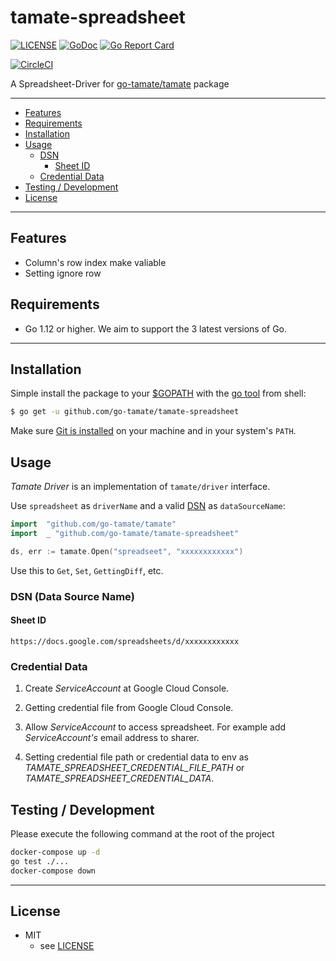 # tamate-spreadsheet

[![LICENSE](https://img.shields.io/badge/license-MIT-blue.svg)](LICENSE)
[![GoDoc](https://godoc.org/github.com/go-tamate/tamate-spreadsheet?status.svg)](https://godoc.org/github.com/go-tamate/tamate-spreadsheet)
[![Go Report Card](https://goreportcard.com/badge/github.com/go-tamate/tamate-spreadsheet)](https://goreportcard.com/report/github.com/go-tamate/tamate-spreadsheet)

[![CircleCI](https://circleci.com/gh/go-tamate/tamate-spreadsheet.svg?style=svg)](https://circleci.com/gh/go-tamate/tamate-spreadsheet)

A Spreadsheet-Driver for [go-tamate/tamate](https://godoc.org/github.com/go-tamate/tamate) package

---------------------------------------

  * [Features](#features)
  * [Requirements](#requirements)
  * [Installation](#installation)
  * [Usage](#usage)
    * [DSN](#dsn-data-source-name)
      * [Sheet ID](#sheet-id)
    * [Credential Data](#credential-data)
  * [Testing / Development](#testing--development)
  * [License](#license)

---------------------------------------

## Features
 * Column's row index make valiable
 * Setting ignore row

## Requirements
 * Go 1.12 or higher. We aim to support the 3 latest versions of Go.

---------------------------------------

## Installation
Simple install the package to your [$GOPATH](https://github.com/golang/go/wiki/GOPATH "GOPATH") with the [go tool](https://golang.org/cmd/go/ "go command") from shell:
```bash
$ go get -u github.com/go-tamate/tamate-spreadsheet
```
Make sure [Git is installed](https://git-scm.com/downloads) on your machine and in your system's `PATH`.

## Usage
_Tamate Driver_ is an implementation of `tamate/driver` interface.

Use `spreadsheet` as `driverName` and a valid [DSN](#dsn-data-source-name)  as `dataSourceName`:
```go
import  "github.com/go-tamate/tamate"
import  _ "github.com/go-tamate/tamate-spreadsheet"

ds, err := tamate.Open("spreadseet", "xxxxxxxxxxxx")
```

Use this to `Get`, `Set`, `GettingDiff`, etc.

### DSN (Data Source Name)

#### Sheet ID

```
https://docs.google.com/spreadsheets/d/xxxxxxxxxxxx
```

### Credential Data

1. Create _ServiceAccount_ at Google Cloud Console.

2. Getting credential file from Google Cloud Console.

3. Allow _ServiceAccount_ to access spreadsheet. For example add _ServiceAccount's_ email address to sharer.

4. Setting credential file path or credential data to env as _TAMATE_SPREADSHEET_CREDENTIAL_FILE_PATH_ or _TAMATE_SPREADSHEET_CREDENTIAL_DATA_.

## Testing / Development

Please execute the following command at the root of the project

```bash
docker-compose up -d
go test ./...
docker-compose down
```

---------------------------------------

## License
* MIT
    * see [LICENSE](./LICENSE)